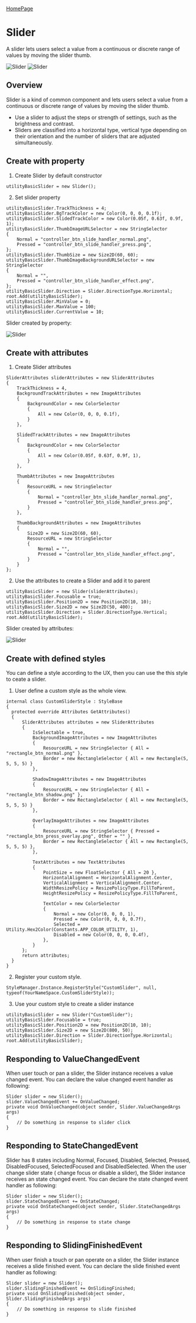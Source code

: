 [HomePage](./Guide.md)<br>

# Slider
A slider lets users select a value from a continuous or discrete range of values by moving the slider thumb.

![Slider](../../assets/images/components/slider.png) ![Slider](../../assets/images/components/slider2.png)

## Overview
Slider is a kind of common component and lets users select a value from a continuous or discrete range of values by moving the slider thumb.

- Use a slider to adjust the steps or strength of settings, such as the brightness and contrast.
- Sliders are classified into a horizontal type, vertical type depending on their orientation and the number of sliders that are adjusted simultaneously.

## Create with property
1. Create Slider by default constructor

~~~{.cs}
utilityBasicSlider = new Slider();
~~~

2. Set slider property

~~~{.cs}
utilityBasicSlider.TrackThickness = 4;
utilityBasicSlider.BgTrackColor = new Color(0, 0, 0, 0.1f);
utilityBasicSlider.SlidedTrackColor = new Color(0.05f, 0.63f, 0.9f, 1);
utilityBasicSlider.ThumbImageURLSelector = new StringSelector
{
    Normal = "controller_btn_slide_handler_normal.png",
    Pressed = "controller_btn_slide_handler_press.png",
};
utilityBasicSlider.ThumbSize = new Size2D(60, 60);
utilityBasicSlider.ThumbImageBackgroundURLSelector = new StringSelector
{
    Normal = "",
    Pressed = "controller_btn_slide_handler_effect.png",
};
utilityBasicSlider.Direction = Slider.DirectionType.Horizontal;
root.Add(utilityBasicSlider);
utilityBasicSlider.MinValue = 0;
utilityBasicSlider.MaxValue = 100;
utilityBasicSlider.CurrentValue = 10;
~~~

Slider created by property:

![Slider](../../assets/images/components/slider.gif)

## Create with attributes
1. Create Slider attributes

~~~{.cs}
SliderAttributes sliderAttributes = new SliderAttributes
{
    TrackThickness = 4,
    BackgroundTrackAttributes = new ImageAttributes
    {
        BackgroundColor = new ColorSelector
        {
            All = new Color(0, 0, 0, 0.1f),
        }
    },

    SlidedTrackAttributes = new ImageAttributes
    {
        BackgroundColor = new ColorSelector
        {
            All = new Color(0.05f, 0.63f, 0.9f, 1),
        }
    },

    ThumbAttributes = new ImageAttributes
    {
        ResourceURL = new StringSelector
        {
            Normal = "controller_btn_slide_handler_normal.png",
            Pressed = "controller_btn_slide_handler_press.png",
        }
    },

    ThumbBackgroundAttributes = new ImageAttributes
    {
        Size2D = new Size2D(60, 60),
        ResourceURL = new StringSelector
        {
            Normal = "",
            Pressed = "controller_btn_slide_handler_effect.png",
        }
    }
};
~~~

2. Use the attributes to create a Slider and add it to parent

~~~{.cs}
utilityBasicSlider = new Slider(sliderAttributes);
utilityBasicSlider.Focusable = true;
utilityBasicSlider.Position2D = new Position2D(10, 10);
utilityBasicSlider.Size2D = new Size2D(50, 400);
utilityBasicSlider.Direction = Slider.DirectionType.Vertical;
root.Add(utilityBasicSlider);
~~~

Slider created by attributes:

![Slider](../../assets/images/components/slider2.gif)

## Create with defined styles
You can define a style according to the UX, then you can use the this style to ceate a slider.

1. User define a custom style as the whole view.

~~~{.cs}
internal class CustomSliderStyle : StyleBase
{
  protected override Attributes GetAttributes()
  {
      SliderAttributes attributes = new SliderAttributes
      {
          IsSelectable = true,
          BackgroundImageAttributes = new ImageAttributes
          {
              ResourceURL = new StringSelector { All = "rectangle_btn_normal.png" },
              Border = new RectangleSelector { All = new Rectangle(5, 5, 5, 5) }
          },

          ShadowImageAttributes = new ImageAttributes
          {
              ResourceURL = new StringSelector { All = "rectangle_btn_shadow.png" },
              Border = new RectangleSelector { All = new Rectangle(5, 5, 5, 5) }
          },

          OverlayImageAttributes = new ImageAttributes
          {
              ResourceURL = new StringSelector { Pressed = "rectangle_btn_press_overlay.png", Other = "" },
              Border = new RectangleSelector { All = new Rectangle(5, 5, 5, 5) },
          },

          TextAttributes = new TextAttributes
          {
              PointSize = new FloatSelector { All = 20 },
              HorizontalAlignment = HorizontalAlignment.Center,
              VerticalAlignment = VerticalAlignment.Center,
              WidthResizePolicy = ResizePolicyType.FillToParent,
              HeightResizePolicy = ResizePolicyType.FillToParent,

              TextColor = new ColorSelector
              {
                  Normal = new Color(0, 0, 0, 1),
                  Pressed = new Color(0, 0, 0, 0.7f),
                  Selected = Utility.Hex2Color(Constants.APP_COLOR_UTILITY, 1),
                  Disabled = new Color(0, 0, 0, 0.4f),
              },
          }
      };
      return attributes;
  }
}
~~~

2. Register your custom style.

~~~{.cs}
StyleManager.Instance.RegisterStyle("CustomSlider", null, typeof(YourNameSpace.CustomSliderStyle));
~~~

3. Use your custom style to create a slider instance

~~~{.cs}
utilityBasicSlider = new Slider("CustomSlider");
utilityBasicSlider.Focusable = true;
utilityBasicSlider.Position2D = new Position2D(10, 10);
utilityBasicSlider.Size2D = new Size2D(800, 50);
utilityBasicSlider.Direction = Slider.DirectionType.Horizontal;
root.Add(utilityBasicSlider);
~~~

## Responding to ValueChangedEvent
When user touch or pan a slider, the Slider instance receives a value changed event.
You can declare the value changed event handler as following:

~~~{.cs}
Slider slider = new Slider();
slider.ValueChangedEvent += OnValueChanged;
private void OnValueChanged(object sender, Slider.ValueChangedArgs args)
{
    // Do something in response to slider click
}
~~~

## Responding to StateChangedEvent
Slider has 8 states including Normal, Focused, Disabled, Selected, Pressed, DisabledFocused, SelectedFocused and DisabledSelected.
When the user change slider state ( change focus or disable a slider), the Slider instance receives an state changed event. You can declare the state changed event handler as following:

~~~{.cs}
Slider slider = new Slider();
slider.StateChangedEvent += OnStateChanged;
private void OnStateChanged(object sender, Slider.StateChangedArgs args)
{
    // Do something in response to state change
}
~~~

## Responding to SlidingFinishedEvent
When user finish a touch or pan operate on a slider, the Slider instance receives a slide finished event. You can declare the slide finished event handler as following:

~~~{.cs}
Slider slider = new Slider();
slider.SlidingFinishedEvent += OnSlidingFinished;
private void OnSlidingFinished(object sender, Slider.SlidingFinishedArgs args)
{
    // Do something in response to slide finished
}
~~~

